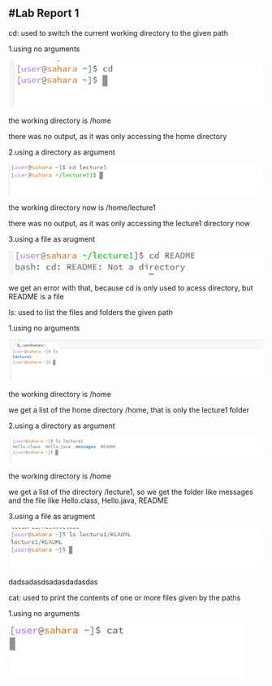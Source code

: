 #Lab Report 1        
-
cd: used to switch the current working directory to the given path

1.using no arguments

![Image](cd1.png)

the working directory is /home

there was no output, as it was only accessing the home directory

2.using a directory as argument

![Image](cd2.png)

the working directory now is /home/lecture1

there was no output, as it was only accessing the lecture1 directory now

3.using a file as arugment

![Image](cd3.png)

we get an error with that, because cd is only used to acess directory, but README is a file

ls: used to list the files and folders the given path

1.using no arguments

![Image](ls1.png)

the working directory is /home

we get a list of the home directory /home, that is only the lecture1 folder

2.using a directory as argument

![Image](ls2.png)

the working directory is /home

we get a list of the directory /lecture1, so we get the folder like messages and the file like Hello.class, Hello.java, README

3.using a file as arugment

![Image](ls3.png)

dadsadasdsadasdadasdas

cat: used to print the contents of one or more files given by the paths

1.using no arguments

![Image](cat1.png)

